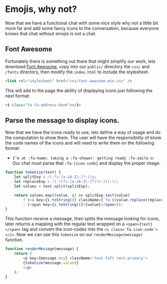 # Emojis, why not?
Now that we have a functional chat with some nice style why not a little bit more far and add some fancy icons to the conversation, because everyone knows that chat without emojis is not a chat.
## Font Awesome
Fortunately there is something out there that might simplify our work, lets download [Font Awesome](http://fontawesome.io), copy into our `public/` directory the `css/` and `/fonts` directory, then modify the `index.html` to include the stylesheet.
```html
<link rel="stylesheet" href="css/font-awesome.min.css" />
```
This will add to the page the ability of displaying icons just following the next format:
```html
<i class="fa fa-address-book"></i>
```
## Parse the message to display icons.
Now that we have the icons ready to use, lets define a way of usage and do the computation to show them. The user will have the responsibility of know the code names of the icons and will need to write them on the following format:
- `I'm at :fa-home: taking a :fa-shower: getting ready :fa-smile-o:`
Our chat must parse that `:fa-{icon-code}` and display the proper image.
```js
function tokenize(text) {
    let splitExp = /(:fa-[a-zA-Z\-]*:)/g;
    let replaceExp = /(:)(fa-[a-zA-Z\-]*(?=:))(:)/;
    let values = text.split(splitExp);

    return values.map((value, i) => splitExp.test(value) 
        ? (<i key={i.toString()} className={`fa ${value.replace(replaceExp, '$2')} fa-lg`} aria-hidden="true"></i>) 
        : (<span key={i.toString()}>{value}</span>));
}
```
This function receive a message, then splits the message looking for icons, later returns a mapping with the regular text wrapped on a `<span>{text}</span>` tag and convert the icon-codes into the `<i class='fa-icon-code'></i>`. Now we can use this `tokenize` on our `renderMessage(message)` function.
```js
function renderMessage(message) {
    return (
        <p key={message.key} className='text-left text-primary'>
        {tokenize(message.value)}
        </p>
    );
}
```
